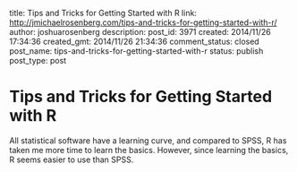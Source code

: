 title: Tips and Tricks for Getting Started with R
link: http://jmichaelrosenberg.com/tips-and-tricks-for-getting-started-with-r/
author: joshuarosenberg
description: 
post_id: 3971
created: 2014/11/26 17:34:36
created_gmt: 2014/11/26 21:34:36
comment_status: closed
post_name: tips-and-tricks-for-getting-started-with-r
status: publish
post_type: post

# Tips and Tricks for Getting Started with R

All statistical software have a learning curve, and compared to SPSS, R has taken me more time to learn the basics. However, since learning the basics, R seems easier to use than SPSS.